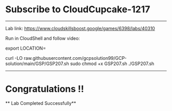 # Subscribe to CloudCupcake-1217

---
Lab link: https://www.cloudskillsboost.google/games/6398/labs/40310

Run in CloudShell and follow video:


export LOCATION=

curl -LO raw.githubusercontent.com/gcpsolution99/GCP-solution/main/GSP/GSP207.sh
sudo chmod +x GSP207.sh
./GSP207.sh

---
# Congratulations !!
** Lab Completed Successfully**
